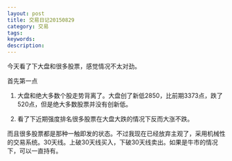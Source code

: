 ```yaml
---
layout: post
title: 交易日记20150829
category: 交易
tags: 
keywords: 
description: 
---
```




今天看了下大盘和很多股票，感觉情况不太对劲。

首先第一点

1. 大盘和绝大多数个股走势背离了。大盘创了新低2850，比前期3373点，跌了520点，但是绝大多数股票并没有创新低。

2. 看了下近期强度排名很多股票在大盘大跌的情况下反而大涨不跌。

而且很多股票都是那种一触即发的状态。不过我现在已经放弃主观了，采用机械性的交易系统。30天线。上破30天线买入，下破30天线卖出。如果是牛市的情况下，可以一直持有。




